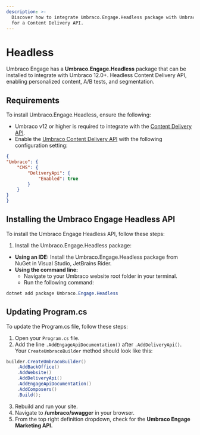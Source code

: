 ```yaml
---
description: >-
  Discover how to integrate Umbraco.Engage.Headless package with Umbraco 12.0+
  for a Content Delivery API.
---
```


# Headless

Umbraco Engage has a **Umbraco.Engage.Headless** package that can be installed to integrate with Umbraco 12.0+. Headless Content Delivery API, enabling personalized content, A/B tests, and segmentation.

## Requirements

To install Umbraco.Engage.Headless, ensure the following:

* Umbraco v12 or higher is required to integrate with the [Content Delivery API](https://docs.umbraco.com/umbraco-cms/reference/content-delivery-api).
* Enable the [Umbraco Content Delivery API](https://docs.umbraco.com/umbraco-cms/reference/content-delivery-api#enable-the-content-delivery-api) with the following configuration setting:

```json
{
"Umbraco": {
    "CMS": {
        "DeliveryApi": {
            "Enabled": true
        }
    }
}
}
```

## Installing the Umbraco Engage Headless API

To install the Umbraco Engage Headless API, follow these steps:

1. Install the Umbraco.Engage.Headless package:

* **Using an IDE:** Install the Umbraco.Engage.Headless package from NuGet in Visual Studio, JetBrains Rider.
* **Using the command line:**
  * Navigate to your Umbraco website root folder in your terminal.
  * Run the following command:

```cs
dotnet add package Umbraco.Engage.Headless
```

## Updating Program.cs

To update the Program.cs file, follow these steps:

1. Open your `Program.cs` file.
2. Add the line `.AddEngageApiDocumentation()` after `.AddDeliveryApi()`. Your `CreateUmbracoBuilder` method should look like this:

```cs
builder.CreateUmbracoBuilder()
    .AddBackOffice()
    .AddWebsite()
    .AddDeliveryApi()
    .AddEngageApiDocumentation()
    .AddComposers()
    .Build();

```

3. Rebuild and run your site.
4. Navigate to **/umbraco/swagger** in your browser.
5. From the top right definition dropdown, check for the **Umbraco Engage Marketing API.**
